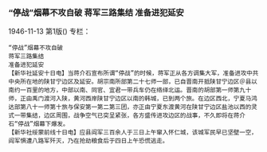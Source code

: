 ### “停战”烟幕不攻自破  蒋军三路集结  准备进犯延安

1946-11-13
第1版()
专栏：

    “停战”烟幕不攻自破
    蒋军三路集结
    准备进犯延安
    【新华社延安十日电】当蒋介石宣布所谓“停战”的时候，蒋军正从各方调集大军，准备进攻中共中央所在地的陕甘宁边区及延安。胡宗南所部第二十七师一部，已自晋南开抵陕甘宁边区＠县以南约一百里的地方，中部以南、同官、宜君一带兵车仍在络绎北运。晋南的胡部第一师第九十师，正由禹门渡河入陕，黄河西岸陕甘宁边区以南的韩城，已到两个旅。在边区西北，宁夏马鸿达部第八十一师第十旅与保安第一第二第三团，亦正由宁夏东渡黄河在陕甘宁边区盐池以西的灵式一带集结，边区周围，战争空气已突呈紧张，各方盛传进攻边区的战事，不久即将在蒋介石“停战”烟幕下爆发。
    【新华社绥蒙前线十日电】应县阎军三百余人于三日上午窜入怀仁城，该城军民早已坚壁一空，阎军惧遭八路军歼灭，乃在抢劫粮食后于四日上午恐慌逃走。

